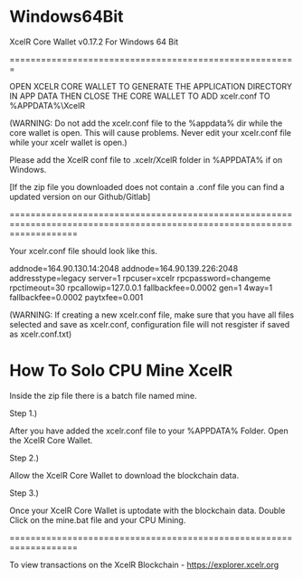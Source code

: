 # Windows64Bit
XcelR Core Wallet v0.17.2 For Windows 64 Bit

=======================================================

OPEN XCELR CORE WALLET TO GENERATE THE APPLICATION DIRECTORY IN APP DATA THEN CLOSE THE CORE WALLET TO ADD xcelr.conf TO %APPDATA%\XcelR

(WARNING: Do not add the xcelr.conf file to the %appdata% dir while the core wallet is open. This will cause problems. Never edit your xcelr.conf file while your xcelr wallet is open.)

Please add the XcelR conf file to .xcelr/XcelR folder in %APPDATA% if on Windows. 

[If the zip file you downloaded does not contain a .conf file you can find a updated version on our Github/Gitlab]

=========================================================================================================================

Your xcelr.conf file should look like this. 

addnode=164.90.130.14:2048
addnode=164.90.139.226:2048
addresstype=legacy
server=1
rpcuser=xcelr
rpcpassword=changeme
rpctimeout=30
rpcallowip=127.0.0.1
fallbackfee=0.0002
gen=1
4way=1
fallbackfee=0.0002
paytxfee=0.001


(WARNING: If creating a new xcelr.conf file, make sure that you have all files selected and save as xcelr.conf, configuration file will not resgister if saved as xcelr.conf.txt)


How To Solo CPU Mine XcelR
====================================================================

Inside the zip file there is a batch file named mine. 

Step 1.)

After you have added the xcelr.conf file to your %APPDATA% Folder. Open the XcelR Core Wallet. 

Step 2.)

Allow the XcelR Core Wallet to download the blockchain data.

Step 3.) 

Once your XcelR Core Wallet is uptodate with the blockchain data. Double Click on the mine.bat file and your CPU Mining.

===================================================================


To view transactions on the XcelR Blockchain - https://explorer.xcelr.org


